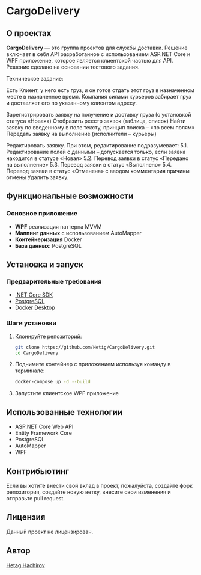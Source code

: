 # CargoDelivery

## О проектах

**CargoDelivery** — это группа проектов для службы доставки. Решение включает в себя API разработанное с использованием ASP.NET Core и WPF приложение, которое является клиентской частью для API. Решение сделано на основании тестового задания.

Техническое задание:

Есть Клиент, у него есть груз, и он готов отдать этот груз в назначенном месте в назначенное время.
Компания силами курьеров забирает груз и доставляет его по указанному клиентом адресу.

Зарегистрировать заявку на получение и доставку груза (с установкой статуса «Новая»)
Отобразить реестр заявок (таблица, список)
Найти заявку по введенному в поле тексту, принцип поиска – «по всем полям»
Передать заявку на выполнение (исполнители – курьеры)

Редактировать заявку. При этом, редактирование подразумевает:
5.1. Редактирование полей с данными – допускается только, если заявка находится в статусе «Новая»
5.2. Перевод заявки в статус «Передано на выполнение»
5.3. Перевод заявки в статус «Выполнено»
5.4. Перевод заявки в статус «Отменена» с вводом комментария причины отмены
Удалить заявку.

## Функциональные возможности

### Основное приложение

- **WPF** реализация паттерна MVVM
- **Маппинг данных** с использованием AutoMapper
- **Контейнеризация** Docker
- **База данных**: PostgreSQL


## Установка и запуск

### Предварительные требования

- [.NET Core SDK](https://dotnet.microsoft.com/download)
- [PostgreSQL](https://www.postgresql.org/download/)
- [Docker Desktop](https://www.docker.com/products/docker-desktop/)

### Шаги установки

1. Клонируйте репозиторий:

    ```bash
    git clone https://github.com/Hetig/CargoDelivery.git
    cd CargoDelivery
    ```

2. Поднимите контейнер с приложением используя команду в терминале:

    ```bash
    docker-compose up -d --build
    ```

4. Запустите клиентское WPF приложение



## Использованные технологии

- ASP.NET Core Web API
- Entity Framework Core
- PostgreSQL
- AutoMapper
- WPF

## Контрибьютинг

Если вы хотите внести свой вклад в проект, пожалуйста, создайте форк репозитория, создайте новую ветку, внесите свои изменения и отправьте pull request.

## Лицензия

Данный проект не лицензирован.

## Автор

[Hetag Hachirov](https://github.com/Hetig)
